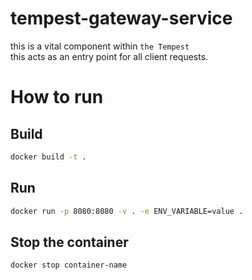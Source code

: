 # tempest-gateway-service  
this is a vital component within `the Tempest`  
this acts as an entry point for all client requests.  
  
# How to run  
## Build  
```bash
docker build -t .
 ```
   
 ## Run  
 ```bash
docker run -p 8080:8080 -v . -e ENV_VARIABLE=value .
 ```
   
 ## Stop the container  
 ```bash
 docker stop container-name
 ```
